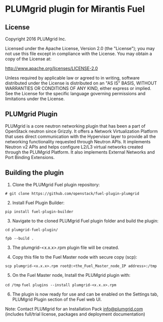 PLUMgrid plugin for Mirantis Fuel
=================================

License
-------
Copyright 2016 PLUMgrid Inc.

Licensed under the Apache License, Version 2.0 (the "License");
you may not use this file except in compliance with the License.
You may obtain a copy of the License at:

http://www.apache.org/licenses/LICENSE-2.0

Unless required by applicable law or agreed to in writing, software
distributed under the License is distributed on an "AS IS" BASIS,
WITHOUT WARRANTIES OR CONDITIONS OF ANY KIND, either express or implied.
See the License for the specific language governing permissions and
limitations under the License.

PLUMgrid Plugin
---------------
PLUMgrid is a core neutron networking plugin that has been a part of OpenStack
neutron since Grizzly. It offers a Network Virtualization Platform that uses
direct communication with the Hypervisor layer to provide all the networking
functionality requested through Neutron APIs. It implements Neutron v2 APIs
and helps configure L2/L3 virtual networks created through the PLUMgrid Platform.
It also implements External Networks and Port Binding Extensions.

Building the plugin
-------------------
1. Clone the PLUMgrid Fuel plugin repository:

 ``# git clone https://github.com/openstack/fuel-plugin-plumgrid``

2. Install Fuel Plugin Builder:

 ``pip install fuel-plugin-builder``

3. Navigate to the cloned PLUMgrid Fuel plugin folder and build the plugin:

 ``cd plumgrid-fuel-plugin/``

 ``fpb --build .``

3. The plumgrid-<x.x.x>.rpm plugin file will be created.

4. Copy this file to the Fuel Master node with secure copy (scp):

 ``scp plumgrid-<x.x.x>.rpm root@:<the_Fuel_Master_node_IP address>:/tmp``

5. On the Fuel Master node, Install the PLUMgrid plugin with:

 ``cd /tmp``
 ``fuel plugins --install plumgrid-<x.x.x>.rpm``

6. The plugin is now ready for use and can be enabled on the Settings tab, PLUMgrid Plugin section
   of the Fuel web UI.

Note: Contact PLUMgrid for an Installation Pack info@plumgrid.com
(includes full/trial license, packages and deployment documentation)

